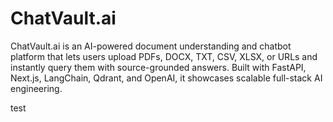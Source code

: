 # ChatVault.ai
ChatVault.ai is an AI-powered document understanding and chatbot platform that lets users upload PDFs, DOCX, TXT, CSV, XLSX, or URLs and instantly query them with source-grounded answers. Built with FastAPI, Next.js, LangChain, Qdrant, and OpenAI, it showcases scalable full-stack AI engineering.

test